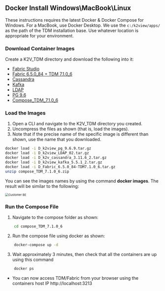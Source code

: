 ## Docker Install Windows\\MacBook\\Linux

These instructions requires the latest Docker & Docker Compose for Windows. For a MacBook, use Docker Desktop. 
We use the `c:/k2view/apps/`  as the path of the  TDM installation base. Use whatever location is appropriate for your environment. 

### Download Container Images 

Create a K2V_TDM directory and download the following into it: 

<ul>
    <li><a href="https://download.k2view.com/owncloud/index.php/s/k1woeRdi1eBQ0tF">Fabric Studio</a></li>
    <li><a href="https://download.k2view.com/owncloud/index.php/s/RXkIyZ3xF41fLZG">Fabric 6.5.0_84 + TDM 7.1.0_6</a></li>
    <li><a href="https://owncloud-bkp2.s3.amazonaws.com/adminoc/fabricint/cassandra/3.11.6/openjdk/D_k2v_cassandra_3.11.6_2.tar.gz">Cassandra</a></li>
    <li><a href="https://owncloud-bkp2.s3.amazonaws.com/adminoc/fabricint/kafka/5.5.1/D_k2view_kafka_5.5.1_2.tar.gz">Kafka</a></li>
    <li><a href="https://owncloud-bkp2.s3.amazonaws.com/adminoc/etl%20%28ADI%29/LDAP/D_k2view_LDAP_02.tar.gz">LDAP</a></li>
    <li><a href="https://owncloud-bkp2.s3.amazonaws.com/adminoc/TDM/PG%20image/D_k2view_pg_9.6.9.tar.gz">PG 9.6</a></li>
    <li><a href="https://download.k2view.com/owncloud/index.php/s/l1wBwFO7rW9cHY1">Compose_TDM_7.1.0_6</a></li>
</ul>

### Load the Images 

1. Open a CLI and navigate to the K2V_TDM directory you created. 
2. Uncompress the files as shown (that is, load the images). 
3. Note that if the precise name of the specific image is different than shown, use the name that you downloaded. 

~~~bash
docker load -i D_k2view_pg_9.6.9.tar.gz
docker load -i D_k2view_LDAP_02.tar.gz
docker load -i D_k2v_cassandra_3.11.6_2.tar.gz
docker load -i D_k2view_kafka_5.5.1_2.tar.gz
docker load -i D_Fabric_6.5.0_84-TDM7.1.0_6.tar.gz
unzip compose_TDM_7.1.0_6.zip
~~~

You can see the images names by using the command **docker images**. The result will be similar to the following: 

   <img src="images/docker_images_example.png" alt="Customer BE" style="zoom:67%;" />


### Run the Compose File 

1. Navigate to the compose folder as shown: 
~~~bash
    cd compose_TDM_7.1.0_6
~~~
2. Run the compose file using docker as shown: 
~~~bash
    docker-compose up -d
~~~
3. Wait approximately 3 minutes, then check that all the containers are up using this command
~~~bash
    docker ps
~~~
- You can now access TDM/Fabric from your browser using the containers host IP 
http://localhost:3213

